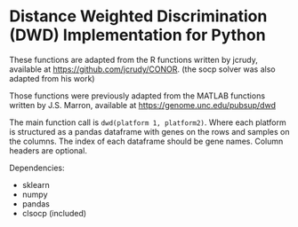 # Distance Weighted Discrimination (DWD) Implementation for Python

These functions are adapted from the R functions written by jcrudy, available at https://github.com/jcrudy/CONOR. (the socp solver was also adapted from his work)

Those functions were previously adapted from the MATLAB functions written by J.S. Marron, available at https://genome.unc.edu/pubsup/dwd

The main function call is `dwd(platform 1, platform2)`. Where each platform is structured as a pandas dataframe with genes on the rows and samples on the columns. The index of each dataframe should be gene names. Column headers are optional. 

Dependencies:

* sklearn
* numpy
* pandas
* clsocp (included)


